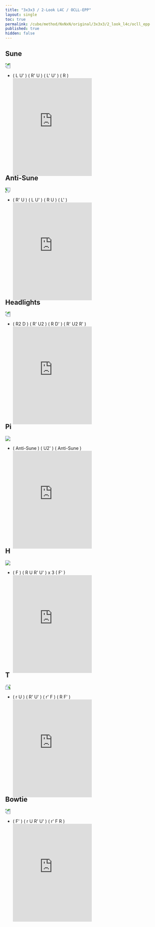 ```yaml
---
title: "3x3x3 / 2-Look L4C / OCLL-EPP"
layout: single
toc: true
permalink: /cube/method/NxNxN/original/3x3x3/2_look_l4c/ocll_epp
published: true
hidden: false
---
```


<head>
  <base target="_blank">
  <style>
    .iframe-wrapper {
      overflow      : hidden;
      margin-bottom : -35px;
    }
    iframe {
      width         : 250px;
      height        : 330px;
      margin-top    : -20px;
      border        : none;
    }
    img {
      max-width:100px;
    }
  </style>
</head>



## Sune

<a href="https://logiqx.github.io/cubing-algs/html/2ll4c.html#case-S">
  <img src="https://www.speedsolving.com/wiki/images/2/20/OCLL-EPP_S.jpg" style="transform:rotate(180deg)">
</a>

- ( L U' ) ( R' U ) ( L' U' ) ( R )
  <div class="iframe-wrapper">
    <iframe
      scrolling="no"
      src="https://ruwix.com/widget/3d/?alg=L%20U'%20R'%20U%20L'%20U'%20R&colored=U*/em%20u/c&solved=U-&hover=9&speed=500&flags=canvas"
    ></iframe>
  </div>



## Anti-Sune

<a href="https://logiqx.github.io/cubing-algs/html/2ll4c.html#case-AS">
  <img src="https://www.speedsolving.com/wiki/images/b/b8/OCLL-EPP_aS.jpg" style="transform:rotate(90deg)">
</a>

- ( R' U ) ( L U' ) ( R U ) ( L' )
  <div class="iframe-wrapper">
    <iframe
      scrolling="no"
      src="https://ruwix.com/widget/3d/?alg=R'%20U%20L%20U'%20R%20U%20L'&colored=U*/em%20u/c&solved=U-&hover=9&speed=500&flags=canvas"
    ></iframe>
  </div>



## Headlights

<a href="https://logiqx.github.io/cubing-algs/html/2ll4c.html#case-U">
  <img src="https://www.speedsolving.com/wiki/images/f/f3/OCLL-EPP_U.jpg" style="transform:rotate(180deg)">
</a>

- ( R2 D ) ( R' U2 ) ( R D' ) ( R' U2 R' )
  <div class="iframe-wrapper">
    <iframe
      scrolling="no"
      src="https://ruwix.com/widget/3d/?alg=R2%20D%20R'%20U2'%20R%20D'%20R'%20U2'%20R'&colored=U*/em%20u/c&solved=U-&hover=9&speed=500&flags=canvas"
    ></iframe>
  </div>



## Pi

<a href="https://logiqx.github.io/cubing-algs/html/2ll4c.html#case-Pi">
  <img src="https://www.speedsolving.com/wiki/images/0/08/OCLL-EPP_pi.jpg">
</a>

- ( Anti-Sune ) ( U2' ) ( Anti-Sune )
  <div class="iframe-wrapper">
    <iframe
      scrolling="no"
      src="https://ruwix.com/widget/3d/?alg=R'%20U%20L%20U'%20R%20U%20L'%20U2'%20R'%20U%20L%20U'%20R%20U%20L'&colored=U*/em%20u/c&solved=U-&hover=9&speed=500&flags=canvas"
    ></iframe>
  </div>



## H

<a href="https://logiqx.github.io/cubing-algs/html/2ll4c.html#case-H">
  <img src="https://www.speedsolving.com/wiki/images/9/96/OCLL-EPP_H.jpg">
</a>

- ( F ) ( R U R' U' ) x 3 ( F' )
  <div class="iframe-wrapper">
    <iframe
      scrolling="no"
      src="https://ruwix.com/widget/3d/?alg=F%20R%20U%20R'%20U'%20R%20U%20R'%20U'%20R%20U%20R'%20U'%20F'&colored=U*/em%20u/c&solved=U-&hover=9&speed=500&flags=canvas"
    ></iframe>
  </div>



## T

<a href="https://logiqx.github.io/cubing-algs/html/2ll4c.html#case-T">
  <img src="https://www.speedsolving.com/wiki/images/c/c3/OCLL-EPP_T.jpg" style="transform:rotate(-90deg)">
</a>

- ( r U ) ( R' U' ) ( r' F ) ( R F' )
  <div class="iframe-wrapper">
    <iframe
      scrolling="no"
      src="https://ruwix.com/widget/3d/?alg=r%20U%20R'%20U'%20r'%20F%20R%20F'&colored=U*/em%20u/c&solved=U-&hover=9&speed=500&flags=canvas"
    ></iframe>
  </div>



## Bowtie

<a href="https://logiqx.github.io/cubing-algs/html/2ll4c.html#case-L">
  <img src="https://www.speedsolving.com/wiki/images/6/6b/OCLL-EPP_L.jpg" style="transform:rotate(180deg)">
</a>

- ( F' ) ( r U R' U' ) ( r' F R )
  <div class="iframe-wrapper">
    <iframe
      scrolling="no"
      src="https://ruwix.com/widget/3d/?alg=F'%20r%20U%20R'%20U'%20r'%20F%20R&colored=U*/em%20u/c&solved=U-&hover=9&speed=500&flags=canvas"
    ></iframe>
  </div>

